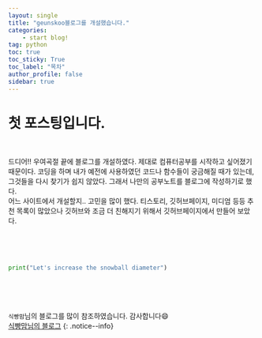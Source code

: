 ```yaml
---
layout: single
title: "geunskoo블로그를 개설했습니다."
categories: 
    - start blog!
tag: python
toc: true
toc_sticky: True
toc_label: "목차"
author_profile: false
sidebar: true
---
```


# 첫 포스팅입니다.

<br/>

드디어!!
우여곡절 끝에 블로그를 개설하였다.
제대로 컴퓨터공부를 시작하고 싶어졌기 때문이다.
코딩을 하며 내가 예전에 사용하였던 코드나 함수들이 
궁금해질 때가 있는데, 
그것들을 다시 찾기가 쉽지 않았다.
그래서 나만의 공부노트를 블로그에 작성하기로 했다.
<br/>
어느 사이트에서 개설할지.. 고민을 많이 했다.
티스토리, 깃허브페이지, 미디엄 등등 추천 목록이 많았으나
깃허브와 조금 더 친해지기 위해서 깃허브페이지에서  만들어 보았다.

<br/>
<br/>
<br/>

```python
print("Let's increase the snowball diameter")
```
<br/>
<br/>
<br/>

 `식빵맘`님의 블로그를 많이 참조하였습니다. 감사합니다😄  
[식빵맘님의 블로그](https://ansohxxn.github.io)
{: .notice--info} 


 